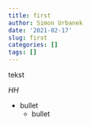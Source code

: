 ```yaml
---
title: first
author: Simon Urbanek
date: '2021-02-17'
slug: first
categories: []
tags: []
---
```



tekst

*HH*

- bullet
  - bullet 
  
